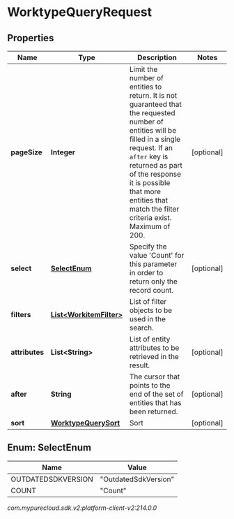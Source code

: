 # WorktypeQueryRequest


## Properties

| Name | Type | Description | Notes |
| ------------ | ------------- | ------------- | ------------- |
| **pageSize** | **Integer** | Limit the number of entities to return. It is not guaranteed that the requested number of entities will be filled in a single request. If an `after` key is returned as part of the response it is possible that more entities that match the filter criteria exist. Maximum of 200. |  [optional] |
| **select** | [**SelectEnum**](#Enum--SelectEnum) | Specify the value 'Count' for this parameter in order to return only the record count. |  [optional] |
| **filters** | [**List&lt;WorkitemFilter&gt;**](WorkitemFilter) | List of filter objects to be used in the search. |  |
| **attributes** | **List&lt;String&gt;** | List of entity attributes to be retrieved in the result. |  [optional] |
| **after** | **String** | The cursor that points to the end of the set of entities that has been returned. |  [optional] |
| **sort** | [**WorktypeQuerySort**](WorktypeQuerySort) | Sort |  [optional] |


## Enum: SelectEnum

| Name | Value |
| ---- | ----- |
| OUTDATEDSDKVERSION | &quot;OutdatedSdkVersion&quot; | 
| COUNT | &quot;Count&quot; | 




_com.mypurecloud.sdk.v2:platform-client-v2:214.0.0_
